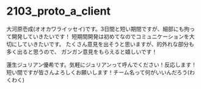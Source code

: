 # 2103_proto_a_client
大河原壱成(オオカワライッセイ)です。3日間と短い期間ですが、細部にも拘って開発していきたいです！
短期間開発は初めてなのでコミュニケーションを大切にしていきたいです。
たくさん意見を出そうと思いますが、的外れな部分も多く出ると思うので、
ガンガン意見をもらえると嬉しいです！

蓮生ジュリアン優希です。気軽にジュリアンって呼んでください！反応します！短い間ですが皆さんよろしくお願いします！チーム名って何がいいんだろう(わくわく)